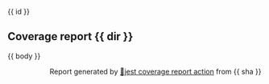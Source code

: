 {{ id }}

## Coverage report {{ dir }}

{{ body }}

<p align="right">Report generated by <a href="https://github.com/ArtiomTr/jest-coverage-report-action">🧪jest coverage report action</a> from {{ sha }}</p>
